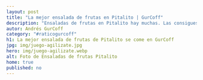 ```yaml
---
layout: post
title: "La mejor ensalada de frutas en Pitalito | GurCoff"
description: "Ensaladas de frutas en Pitalito hay muchas. Las consigues a domicilio y de diferentes precios. Pero ninguna como la que disfrutas en GurCoff."
autor: Andrés GurCoff
category: "#raticogurcoff"
h1: La mejor ensalada de frutas de Pitalito se come en GurCoff
jpg: img/juego-agilizate.jpg
hero: img/juego-agilizate.webp
alt: Foto de Ensaladas de frutas Pitalito
home: true
published: no
---
```

